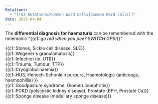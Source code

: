 ```yaml
---
Rotations:
  - "[[02 Rotations/Common Ward Calls|Common Ward Calls]]"
date: 2025-04-04
---
```

The **differential diagnosis for** **haematuria** can be remembered with the mnemonic "{{c1::_go red when you pee? SWITCH GPS!_}}"  
  
{{c1::Stones, Sickle cell disease, SLE}}  
{{c1::Wegener's granulomatosis}}  
{{c1::Infection (ie. UTI)}}  
{{c1::Trauma, Tumour, TTP}}  
{{c1::Cryoglobulinaemia}}  
{{c1::HUS, Henoch-Schonlein purpura, Haemotologic (anticoags, haemophillia) }}  
{{c1::Goodpasture syndrome, Glomerulonephritis}}  
{{c1::PCKD (polycystic kidney disease), Prostate (BPH, Prostate Ca)}}  
{{c1::Sponge disease (medullary sponge disease)}}